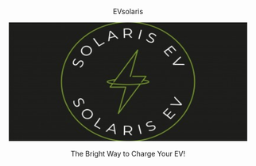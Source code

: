 <div align="center">
    <p align="center">EVsolaris</p>
    <p align="center"><img  src="https://github.com/AbirBokhtiar/EVsolaris/blob/main/image/EVsolaris.jpg" height="240px" width="480px"></p>
    <p>The Bright Way to Charge Your EV!</p>
</div>
